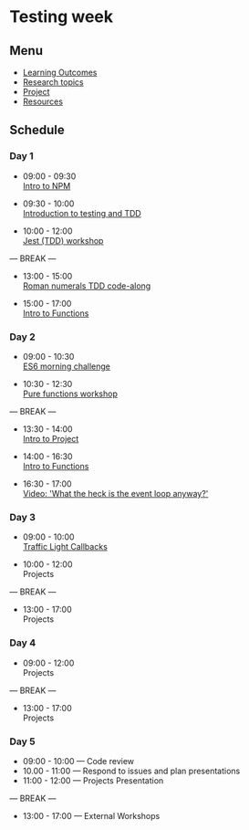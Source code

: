 # Testing week

## Menu

- [Learning Outcomes](./learning-outcomes.md)
- [Research topics](./research-afternoon.md)
- [Project](./project.md)
- [Resources](./resources.md)

## Schedule

### Day 1

- 09:00 - 09:30 <br>
  [Intro to NPM](https://github.com/foundersandcoders/npm-introduction)

- 09:30 - 10:00 <br>
  [Introduction to testing and TDD](https://github.com/mossa-Sammer/testing-tdd-intro)

- 10:00 - 12:00 <br>
  [Jest (TDD) workshop](https://github.com/ali-7/fizzbuzz)

— BREAK —

- 13:00 - 15:00 <br>
  [Roman numerals TDD code-along](https://github.com/Asmaathabet/Roman-Numerals)

- 15:00 - 17:00 <br>
  [Intro to Functions](./intro-to-functions-slides.md)

### Day 2

- 09:00 - 10:30 <br>
  [ES6 morning challenge](./es-6-morning-challenge.md)

- 10:30 - 12:30 <br>
  [Pure functions workshop](https://github.com/ali-7/ws-pure-functions-easy-testing)

— BREAK —

- 13:30 - 14:00 <br>
  [Intro to Project](./project.md)

- 14:00 - 16:30 <br>
  [Intro to Functions](./intro-to-functions-slides.md)

- 16:30 - 17:00 <br>
  [Video: 'What the heck is the event loop anyway?'](https://www.youtube.com/watch?v=8aGhZQkoFbQ)

### Day 3

- 09:00 - 10:00 <br>
  [Traffic Light Callbacks](https://github.com/foundersandcoders/morning-challenge-traffic-lights)

- 10:00 - 12:00 <br>
  Projects

— BREAK —

- 13:00 - 17:00<br>
  Projects

### Day 4

- 09:00 - 12:00 <br>
  Projects

— BREAK —

- 13:00 - 17:00 <br>
  Projects

### Day 5

- 09:00 - 10:00 — Code review
- 10.00 - 11:00 — Respond to issues and plan presentations
- 11:00 - 12:00 — Projects Presentation

— BREAK —

- 13:00 - 17:00 — External Workshops
